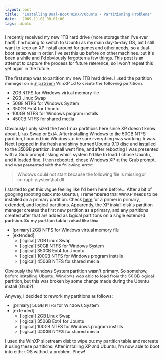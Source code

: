 ```yaml
---
layout: post
title:  "Installing Dual-Boot WinXP/Ubuntu - Partitioning Problems"
date:   2009-11-01 08:01:00
tags: ubuntu
---
```


I recently received my new 1TB hard drive (more storage than I've ever had!).  I'm hoping to switch to Ubuntu as my main day-to-day OS, but I still want to keep an XP install around for games and other needs, so a dual-boot setup was in order.  I've set this up before on other machines, but it's been a while and I'd obviously forgotten a few things.  This post is an attempt to capture the process for future reference, so I won't repeat this yet again in the future.

The first step was to partition my new 1TB hard drive.  I used the partition manager on a [slipstream](http://lifehacker.com/386526/slipstream-service-pack-3-into-your-windows-xp-installation-cd) WinXP cd to create the following partitions:

* 2GB NTFS for Windows virtual memory file
* 2GB Linux Swap
* 50GB NTFS for Windows System
* 350GB Ext4 for Ubuntu
* 100GB NTFS for Windows program installs
* 450GB NTFS for shared media

Obviously I only sized the two Linux partitions here since XP doesn't know about Linux Swap or Ext4.  After installing Windows to the 50GB NTFS partition, I booted into Windows to be sure everything was working.  It was.  Next I popped in the fresh and shiny burned Ubuntu 9.10 disc and installed to the 350GB partition.  Install went fine, and after rebooting I was presented with a Grub prompt asking which system I'd like to load.  I chose Ubuntu, and it loaded fine.  I then rebooted, chose Windows XP at the Grub prompt, and was presented with the following error:

> Windows could not start because the following file is missing or corrupt: <Windows root>\system\hal.dll

I started to get this vague feeling like I'd been here before... After a bit of googling (booting back into Ubuntu), I remembered that WinXP needs to be installed on a primary partition.  Check [here](http://www.pcguide.com/ref/hdd/file/structPartitions-c.html) for a primer in primary, extended, and logical partitions.  Apparently, the XP install disk's partition manager creates the first new partition as a primary, and any partitions created after that are added as logical partitions on a single extended partition.  So my partition table looked like this:

* [primary] 2GB NTFS for Windows virtual memory file
* [extended]
    * [logical] 2GB Linux Swap
    * [logical] 50GB NTFS for Windows System
    * [logical] 350GB Ext4 for Ubuntu
    * [logical] 100GB NTFS for Windows program installs
    * [logical] 450GB NTFS for shared media

Obviously the Windows System partition wasn't primary.  So somehow, before installing Ubuntu, Windows was able to load from the 50GB logical partition, but this was broken by some change made during the Ubuntu install (Grub?).

Anyway, I decided to rework my partitions as follows:

* [primary] 50GB NTFS for Windows System
* [extended]
    * [logical] 2GB Linux Swap
    * [logical] 350GB Ext4 for Ubuntu
    * [logical] 100GB NTFS for Windows program installs
    * [logical] 450GB NTFS for shared media

I used the WinXP slipstream disk to wipe out my partition table and recreate it using these partitions.  After installing XP and Ubuntu, I'm now able to boot into either OS without a problem.  Phew!

